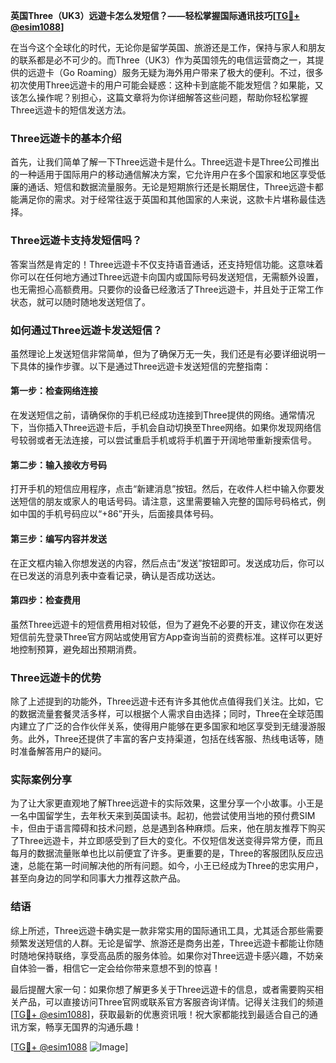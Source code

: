 **英国Three（UK3）远遊卡怎么发短信？——轻松掌握国际通讯技巧[[TG💪+ @esim1088](https://t.me/s/esim1088)]**

在当今这个全球化的时代，无论你是留学英国、旅游还是工作，保持与家人和朋友的联系都是必不可少的。而Three（UK3）作为英国领先的电信运营商之一，其提供的远遊卡（Go Roaming）服务无疑为海外用户带来了极大的便利。不过，很多初次使用Three远遊卡的用户可能会疑惑：这种卡到底能不能发短信？如果能，又该怎么操作呢？别担心，这篇文章将为你详细解答这些问题，帮助你轻松掌握Three远遊卡的短信发送方法。

### Three远遊卡的基本介绍

首先，让我们简单了解一下Three远遊卡是什么。Three远遊卡是Three公司推出的一种适用于国际用户的移动通信解决方案，它允许用户在多个国家和地区享受低廉的通话、短信和数据流量服务。无论是短期旅行还是长期居住，Three远遊卡都能满足你的需求。对于经常往返于英国和其他国家的人来说，这款卡片堪称最佳选择。

### Three远遊卡支持发短信吗？

答案当然是肯定的！Three远遊卡不仅支持语音通话，还支持短信功能。这意味着你可以在任何地方通过Three远遊卡向国内或国际号码发送短信，无需额外设置，也无需担心高额费用。只要你的设备已经激活了Three远遊卡，并且处于正常工作状态，就可以随时随地发送短信了。

### 如何通过Three远遊卡发送短信？

虽然理论上发送短信非常简单，但为了确保万无一失，我们还是有必要详细说明一下具体的操作步骤。以下是通过Three远遊卡发送短信的完整指南：

#### 第一步：检查网络连接
在发送短信之前，请确保你的手机已经成功连接到Three提供的网络。通常情况下，当你插入Three远遊卡后，手机会自动切换至Three网络。如果你发现网络信号较弱或者无法连接，可以尝试重启手机或将手机置于开阔地带重新搜索信号。

#### 第二步：输入接收方号码
打开手机的短信应用程序，点击“新建消息”按钮。然后，在收件人栏中输入你要发送短信的朋友或家人的电话号码。请注意，这里需要输入完整的国际号码格式，例如中国的手机号码应以“+86”开头，后面接具体号码。

#### 第三步：编写内容并发送
在正文框内输入你想发送的内容，然后点击“发送”按钮即可。发送成功后，你可以在已发送的消息列表中查看记录，确认是否成功送达。

#### 第四步：检查费用
虽然Three远遊卡的短信费用相对较低，但为了避免不必要的开支，建议你在发送短信前先登录Three官方网站或使用官方App查询当前的资费标准。这样可以更好地控制预算，避免超出预期消费。

### Three远遊卡的优势

除了上述提到的功能外，Three远遊卡还有许多其他优点值得我们关注。比如，它的数据流量套餐灵活多样，可以根据个人需求自由选择；同时，Three在全球范围内建立了广泛的合作伙伴关系，使得用户能够在更多国家和地区享受到无缝漫游服务。此外，Three还提供了丰富的客户支持渠道，包括在线客服、热线电话等，随时准备解答用户的疑问。

### 实际案例分享

为了让大家更直观地了解Three远遊卡的实际效果，这里分享一个小故事。小王是一名中国留学生，去年秋天来到英国读书。起初，他尝试使用当地的预付费SIM卡，但由于语言障碍和技术问题，总是遇到各种麻烦。后来，他在朋友推荐下购买了Three远遊卡，并立即感受到了巨大的变化。不仅短信发送变得异常方便，而且每月的数据流量账单也比以前便宜了许多。更重要的是，Three的客服团队反应迅速，总能在第一时间解决他的所有问题。如今，小王已经成为Three的忠实用户，甚至向身边的同学和同事大力推荐这款产品。

### 结语

综上所述，Three远遊卡确实是一款非常实用的国际通讯工具，尤其适合那些需要频繁发送短信的人群。无论是留学、旅游还是商务出差，Three远遊卡都能让你随时随地保持联络，享受高品质的服务体验。如果你对Three远遊卡感兴趣，不妨亲自体验一番，相信它一定会给你带来意想不到的惊喜！

最后提醒大家一句：如果你想了解更多关于Three远遊卡的信息，或者需要购买相关产品，可以直接访问Three官网或联系官方客服咨询详情。记得关注我们的频道[[TG💪+ @esim1088](https://t.me/s/esim1088)]，获取最新的优惠资讯哦！祝大家都能找到最适合自己的通讯方案，畅享无国界的沟通乐趣！

[[TG💪+ @esim1088](https://t.me/s/esim1088) ![Image](https://i.postimg.cc/4NQfJmqS/Snipaste-2025-05-13-00-14-12.png)]